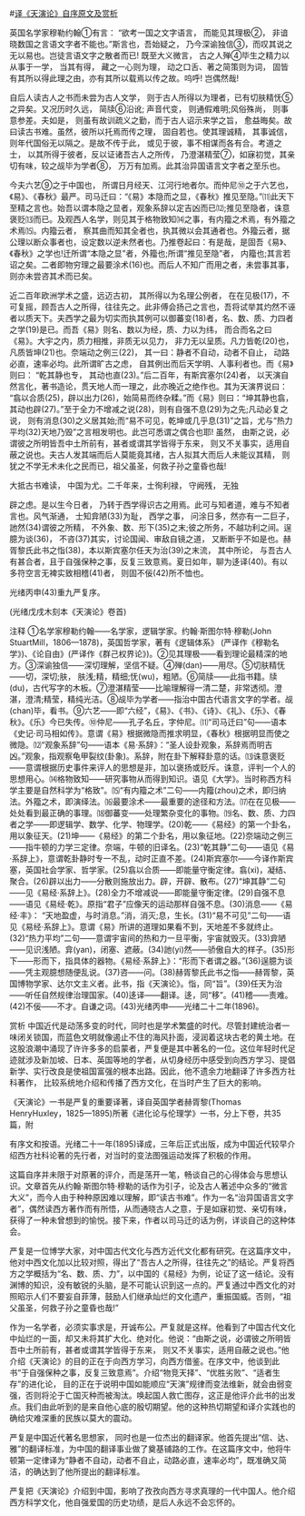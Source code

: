 #[译《天演论》自序原文及赏析](https://www.vrrw.net/wx/14270.html)

英国名学家穆勒约翰①有言： “欲考一国之文字语言， 而能见其理极②， 非谙晓数国之言语文字者不能也。”斯言也，吾始疑之， 乃今深谕独信③，而叹其说之无以易也。岂徒言语文字之散者而已! 既至大义微言， 古之人殚④毕生之精力以从事于一学， 当其有得， 藏之一心则为理， 动之口舌、著之简策则为词， 固皆有其所以得此理之由，亦有其所以载焉以传之故。呜呼! 岂偶然哉!

自后人读古人之书而未尝为古人文学， 则于古人所得以为理者，已有切肤精怃⑤之异矣。又况历时久远， 简牍⑥沿讹; 声音代变， 则通假难明;风俗殊尚， 则事意参差。夫如是， 则虽有故训疏义之勤，而于古人诏示来学之旨， 愈益晦矣。故曰读古书难。虽然，彼所以托焉而传之理， 固自若也。使其理诚精， 其事诚信， 则年代国俗无以隔之。是故不传于此， 或见于彼，事不相谋而各有合。考道之士， 以其所得于彼者，反以证诸吾古人之所传， 乃澄湛精莹⑦，如寐初觉，其亲切有味，较之觇毕为学者⑧， 万万有加焉。此其治异国语言文字者之至乐也。

今夫六艺⑨之于中国也， 所谓日月经天、江河行地者尔。而仲尼⑩之于六艺也，《易》、《春秋》最严。司马迁曰：“《易》本隐而之显，《春秋》推见至隐。”⑾此天下至精之言也。始吾以谓本隐之显者，观象系辞以定吉凶而已⑿;推见至隐者，诛意褒贬⒀而已。及观西人名学，则见其于格物致知⒁之事，有内籀之术焉，有外籀之术焉⒂。内籀云者， 察其曲而知其全者也，执其微以会其通者也。外籀云者，据公理以断众事者也，设定数以逆未然者也。乃推卷起曰：有是哉，是固吾《易》、《春秋》之学也!迁所谓“本隐之显”者，外籀也;所谓“推见至隐”者， 内籀也;其言若诏之矣。二者即物穷理之最要涂术(16)也。而后人不知广而用之者，未尝事其事， 则亦未尝咨其术而已矣。



近二百年欧洲学术之盛，远迈古初， 其所得以为名理公例者， 在在见极(17)，不可复摇，顾吾古人之所得，往往先之。此非傅会扬己之言也，吾将试举其灼然不诬者以质天下。夫西学之最为切实而执其例可以御蕃变(18)者，名、数、质、力四者之学(19)是已。而吾《易》则名、数以为经，质、力以为纬， 而合而名之曰《易》。大宇之内，质力相推，非质无以见力， 非力无以呈质。凡力皆乾(20)也，凡质皆坤(21)也。奈端动之例三(22)， 其一曰：静者不自动，动者不自止， 动路必直，速率必均。此所谓旷古之虑， 自其例出而后天学明、人事利者也。而《易》则曰： “乾其静也专， 其动也直(23)。”后二百年，有斯宾塞尔(24)者， 以天演自然言化，著书造论，贯天地人而一理之，此亦晚近之绝作也。其为天演界说曰： “翕以合质(25)，辟以出力(26)，始简易而终杂糅。”而《易》则曰：“坤其静也翕， 其动也辟(27)。”至于全力不增减之说(28)，则有自强不息(29)为之先;凡动必复之说， 则有消息(30)之义居其始;而“易不可见，乾坤或几乎息(31)”之旨，尤与“热力平均(32)天地乃毁”之言相发明也。此岂可悉谓之偶合也耶! 虽然， 由斯之说，必谓彼之所明皆吾中土所前有，甚者或谓其学皆得于东来， 则又不关事实，适用自蔽之说也。夫古人发其端而后人莫能竟其绪，古人拟其大而后人未能议其精， 则犹之不学无术未化之民而已，祖父虽圣，何救子孙之童昏也哉!

大抵古书难读， 中国为尤。二千年来，士徇利禄， 守阙残， 无独

辟之虑。是以生今日者， 乃转于西学得识古之用焉。此可与知者道，难与不知者言也。风气渐通， 士知弇陋(33)为耻， 西学之事， 问涂日多，然亦有一二巨子，訑然(34)谓彼之所精， 不外象、数、形下(35)之末;彼之所务，不越功利之间。逞臆为谈(36)， 不咨(37)其实，讨论国闻、审敌自镜之道， 又断断乎不如是也。赫胥黎氏此书之恉(38)，本以斯宾塞尔任天为治(39)之末流， 其中所论， 与吾古人有甚合者，且于自强保种之事，反复三致意焉。夏日如年，聊为迻译(40)。有以多符空言无裨实致相稽(41)者， 则固不佞(42)所不恤也。

光绪丙申(43)重九严复序。

(光绪戊戌木刻本《天演论》卷首)

注释 ①名学家穆勒约翰——名学家，逻辑学家。约翰·斯图尔特·穆勒(John StuartMill，1806—1878)，英国哲学家，著有《逻辑体系》 (严译作《穆勒名学》)、《论自由》(严译作《群己权界论》)。②见其理极——看到理论最精深的地方。③深谕独信——深切理解，坚信不疑。④殚(dan)——用尽。⑤切肤精怃——切，深切;肤， 肤浅;精，精细;怃(wu)，粗陋。⑥简牍——此指书籍。牍(du)，古代写字的木板。⑦澄湛精莹——比喻理解得一清二楚，非常透彻。澄湛，澄清;精莹，精纯光洁。⑧觇毕为学者——指治中国古代语言文字的学者。觇(chan)毕，看书。⑨六艺——即“六经”，《易》、《书》、《诗》、《礼》、《乐》、《春秋》。《乐》今已失传。⑩仲尼——孔子名丘，字仲尼。⑾“司马迁曰”句——语本《史记·司马相如传》。意谓《易》根据微隐而推求明显，《春秋》根据明显而使之微隐。⑿“观象系辞”句——语本《易·系辞》：“圣人设卦观象，系辞焉而明吉凶。”观象，指观察龟甲裂纹(卦象)。系辞，附在卦下解释卦意的话。⒀诛意褒贬——意谓根据历史事件来评人的思想是非，加以褒扬或贬斥。诛意，评判一个人的思想用心。⒁格物致知——研究事物从而得到知识。语见《大学》。当时称西方科学主要是自然科学为“格致”。⒂“有内籀之术”二句——内籀(zhou)之术，即归纳法。外籀之术，即演绎法。⒃最要涂术——最重要的途径和方法。⒄在在见极——处处看到最正确的事理。⒅御蕃变——处理繁杂变化的事物。⒆名、数、质、力四者之学——即逻辑学、数学、化学、物理学。(20)乾——《易经》的第一个卦名，用以象征天。(21)坤——《易经》的第二个卦名，用以象征地。(22)奈端动之例三——指牛顿的力学三定律。奈端，牛顿的旧译名。(23)“乾其静”二句——语见《易·系辞上》，意谓乾卦静时专一不乱，动时正直不差。(24)斯宾塞尔——今译作斯宾塞，英国社会学家、哲学家。(25)翕以合质——即能量守衡定律。翕(xi)，凝结、聚合。(26)辟以出力——分散则施放出力。辟，开辟、散布。(27)“坤其静”二句——见《易经·系辞上》。(28)全力不增减说——即能量守衡定律。(29)自强不息——语见《易经·乾》。原指“君子”应像天的运动那样自强不息。(30)消息——《易经·丰》： “天地盈虚，与时消息。”消，消灭;息，生长。(31)“易不可见”二句——语见《易经·系辞上》。意谓《易》所讲的道理如果看不到，天地差不多就终止。(32)“热力平均”二句——意谓宇宙间的热和力一旦平衡，宇宙就毁灭。(33)弇陋——见识浅陋。弇(yan)，闭塞、遮蔽。(34)訑(yi)然——骄傲自大的样子。(35)形下——形而下，指具体的器物。《易经·系辞上》：“形而下者谓之器。”(36)逞臆为谈——凭主观臆想随便乱说。(37)咨——问。(38)赫胥黎氏此书之恉——赫胥黎，英国博物学家、达尔文主义者。此书，指《天演论》。恉，同“旨”。(39)任天为治——听任自然规律治理国家。(40)迻译——翻译。迻，同“移”。(41)稽——责难。(42)不佞——不才。自谦之词。(43)光绪丙申——光绪二十二年(1896)。

赏析 中国近代是动荡多变的时代，同时也是学术繁盛的时代。尽管封建统治者一味闭关锁国，而蓝色文明就像遏止不住的海风扑面，浸润着这块古老的黄土地。在这股浪潮中涌现了许许多多的启蒙者，严复便是其中著名的一位。这位年轻时代足迹就涉及新加坡、日本、英国等地的学者，从切身经历中感受到向西方学习、提倡新学、实行改良是使祖国富强的根本出路。因此，他不遗余力地翻译了许多西方社科著作， 比较系统地介绍和传播了西方文化，在当时产生了巨大的影响。

《天演论》一书是严复的重要译著，译自英国学者赫胥黎(Thomas HenryHuxley，1825—1895)所著《进化论与伦理学》一书，分上下卷，共35篇，附

有序文和按语。光绪二十一年(1895)译成，三年后正式出版，成为中国近代较早介绍西方社科论著的先行者，对当时的变法图强运动发挥了积极的作用。

这篇自序并未限于对原著的评介，而是荡开一笔，畅谈自己的心得体会与思想认识。文章首先从约翰·斯图尔特·穆勒的话作为引子，论及古人著述中众多的“微言大义”，而今人由于种种原因难以理解，即“读古书难”。作为一名“治异国语言文字者”，偶然读西方著作而有所悟，从而通晓古人之意，于是如寐初觉、亲切有味，获得了一种未曾想到的愉悦。接下来，作者以司马迁的话为例，详谈自己的这种体会。

严复是一位博学大家，对中国古代文化与西方近代文化都有研究。在这篇序文中，他对中西文化加以比较对照，得出了“吾古人之所得，往往先之”的结论。严复将西方之学概括为“名、数、质、力”，以中国的《易经》为例，论证了这一结论。没有渊博的知识，没有敏锐的头脑，是不可能认识到这一点的。严复通过中西文化的对照昭示人们不要妄自菲薄，鼓励人们继承灿烂的文化遗产，重振国威。否则，“祖父虽圣，何救子孙之童昏也哉!”

作为一名学者，必须实事求是，开诚布公。严复就是这样。他看到了中国古代文化中灿烂的一面，却又未将其扩大化、绝对化。他说：“由斯之说，必谓彼之所明皆吾中土所前有，甚者或谓其学皆得于东来， 则又不关事实，适用自蔽之说也。”他介绍《天演论》的目的正在于向西方学习，向西方借鉴。在序文中，他谈到此书“于自强保种之事，反复三致意焉”。介绍“物竞天择”、“优胜劣败”、“适者生存”的进化论， 目的正在于说明中国如能顺应“天演”规律而变法维新，就会由弱变强，否则将沦于亡国灭种而被淘汰。唤起国人救亡图存，这正是他评介此书的出发点。我们由此听到的是来自他心底的殷切期望。他的这种热切期望和译介实践也的确给灾难深重的民族以莫大的震动。

严复是中国近代著名思想家， 同时也是一位杰出的翻译家。他首先提出“信、达、雅”的翻译标准，为中国的翻译事业做了奠基铺路的工作。在这篇序文中，他将牛顿第一定律译为“静者不自动，动者不自止，动路必直，速率必均”，既准确又简洁，的确达到了他所提出的翻译标准。

严复把《天演论》介绍到中国，影响了孜孜向西方寻求真理的一代中国人。他介绍西方科学文化，他自强爱国的历史功绩，是后人永远不会忘怀的。


